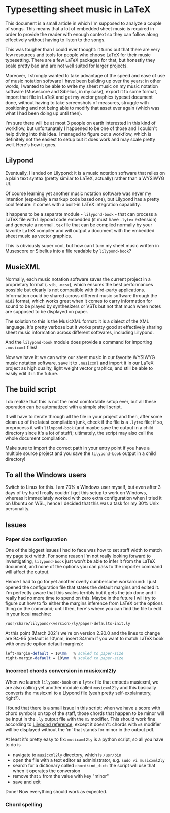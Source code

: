 # Typesetting sheet music in LaTeX
This document is a small article in which I'm supposed to analyze a couple
of songs. This means that a lot of embedded sheet music is required in order
to provide the reader with enough context so they can follow along effectively
without having to listen to the songs.

This was tougher than I could ever thought: it turns out that there are very
few resources and tools for people who choose LaTeX for their music typesetting.
There are a few LaTeX packages for that, but honestly they scale pretty bad and
are not well suited for larger projects. 

Moreover, I strongly wanted to take advantage of the speed and ease of use of 
music notation software I have been building up over the years; in other words,
I wanted to be able to write my sheet music on my music notation software 
(Musescore and Sibelius, in my case), export it to some format, import that file
in LaTeX and get my vector graphics typeset document done, without having to
take screenshots of measures, struggle with positioning and not being able to
modify that asset ever again (which was what I had been doing up until then).

I'm sure there will be at most 3 people on earth interested in this kind of
workflow, but unfortunately I happened to be one of those and I couldn't help 
diving into this idea. I managed to figure out a workflow, which is definitely
not the easiest to setup but it does work and may scale pretty well. Here's 
how it goes.

## Lilypond
Eventually, I landed on Lilypond: it is a music notation software that relies on
a plain text syntax (pretty similar to LaTeX, actually) rather than a WYSIWYG UI.

Of course learning yet another music notation software was never my intention 
(especially a markup code based one), but Lilypond has a pretty cool feature:
it comes with a built-in LaTeX integration capability.

It happens to be a separate module - `lilypond-book` - that can process a LaTeX
file with Lilypond code embedded (it must have `.lytex` extension) and generate a
normal `.tex` file that can be compiled normally by your favorite LaTeX compiler
and will output a document with the embedded sheet music as vector graphics.

This is obviously super cool, but how can I turn my sheet music written in
Musescore or Sibelius into a file readable by `lilypond-book`?

## MusicXML
Normally, each music notation software saves the current project in a proprietary
format (`.sib`, `.mcsx`), which ensures the best performances possible but clearly
is not compatible with third-party applications. Information could be shared
across different music software through the `midi` format, which works great
when it comes to carry information for sound to be played by synthesizers or VSTs 
but not that much when notes are supposed to be displayed on paper.

The solution to this is the MusicXML format: it is a dialect of the XML language,
it's pretty verbose but it works pretty good at effectively sharing sheet music
information across different softwares, including Lilypond.

And the `lilypond-book` module does provide a command for importing `.musicxml`
files!

Now we have it: we can write our sheet music in our favorite WYSIWYG music
notation software, save it to `.musicxml` and import it in our LaTeX project
as high quality, light weight vector graphics, and still be able to easily edit
it in the future.

## The build script
I do realize that this is not the most comfortable setup ever, but all these
operation can be automatized with a simple shell script.

It will have to iterate through all the file in your project and then, after
some clean up of the latest compilation junk, check if the file is a `.lytex` file;
if so, preprocess it with `lilypond-book` (and maybe save the output in a child
directory since it's a lot of stuff); ultimately, the script may also call the
whole document compilation.

Make sure to import the correct path in your entry point if you have a multiple
source project and you save the `lilypond-book` output in a child directory!

## To all the Windows users
Switch to Linux for this. I am 70% a Windows user myself, but even after 3 
days of try hard I really couldn't get this setup to work on Windows, whereas
it immediately worked with zero extra configuration when I tried it on Ubuntu
on WSL, hence I decided that this was a task for my 30% Unix personality.

<!-- Using a Docker container would make everything go smoothly af though -->

## Issues

### Paper size configuration
One of the biggest issues I had to face was how to set staff width to match my
page text width. For some reason I'm not really looking forward to investigating,
`lilypond-book` just won't be able to infer it from the LaTeX document, and none of
the options you can pass to the importer command will affect the output.

Hence I had to go for yet another overly cumbersome workaround: I just opened the
configuration file that states the default margins and edited it. I'm perfectly
aware that this scales terribly but it gets the job done and I really had no more
time to spend on this. Maybe in the future I will try to figure out how to fix
either the margins inference from LaTeX or the options thing on the command;
until then, here's where you can find the file to edit in your local machine:
```sh
/usr/share/lilypond/<version>/ly/paper-defaults-init.ly
```
At this point (March 2021) we're on version 2.20.0 and the lines to change are 
94-95 (default is 10\mm, insert 34\mm if you want to match LaTeX book with 
oneside option default margins):
```ly
left-margin-default = 10\mm   % scaled to paper-size
right-margin-default = 10\mm  % scaled to paper-size
```

### Incorrect chords conversion in musicxml2ly
When we launch `lilypond-book` on a `lytex` file that embeds musicxml, we are
also calling yet another module called `musicxml2ly` and this basically converts
the musicxml to a Llypond file (yeah pretty self-explainatory, right?).

I found that there is a small issue in this script: when we have a score with
chord symbols on top of the staff, those chords that happen to be minor will
be input in the `.ly` output file with the `m5` modifier. This should work
fine according to [Lilypond reference](http://lilypond.org/doc/v2.22/Documentation/notation/common-chord-modifiers),
except it doesn't: chords with `m5` modifier will be displayed without the
'm' that stands for minor in the output pdf.

At least it's pretty easy to fix: `musicxml2ly` is a python script, so all
you have to do is
* navigate to `musicxml2ly` directory, which is `/usr/bin`
* open the file with a text editor as administrator, e.g. `sudo vi musicxml2ly`
* search for a dictionary called `chordkind_dict`: the script will use that
  when it operates the conversion
* remove that `5` from the value with key "minor"
* save and exit

Done! Now everything should work as expected.

### Chord spelling

